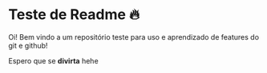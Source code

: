 # Teste de Readme :fire:

Oi! Bem vindo a um repositório teste para uso e aprendizado de features do git e github!

Espero que se **divirta** hehe


